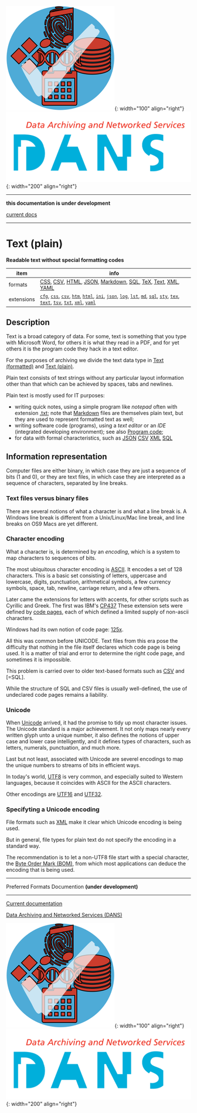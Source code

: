 ![img](../images/formats.png){: width="100" align="right"}
![img](../images/DANS.png){: width="200" align="right"}

---

**this documentation is under development**

[current docs]({{preferredFormats}})

---



# Text (plain)

**Readable text without special formatting codes**

item | info
--- | ---
formats | [CSS](../fileFormats/css.md), [CSV](../fileFormats/csv.md), [HTML](../fileFormats/html.md), [JSON](../fileFormats/json.md), [Markdown](../fileFormats/markdown.md), [SQL](../fileFormats/sql.md), [TeX](../fileFormats/tex.md), [Text](../fileFormats/text.md), [XML](../fileFormats/xml.md), [YAML](../fileFormats/yaml.md)
extensions | [`cfg`](../extensions/cfg.md), [`css`](../extensions/css.md), [`csv`](../extensions/csv.md), [`htm`](../extensions/htm.md), [`html`](../extensions/html.md), [`ini`](../extensions/ini.md), [`json`](../extensions/json.md), [`log`](../extensions/log.md), [`lst`](../extensions/lst.md), [`md`](../extensions/md.md), [`sql`](../extensions/sql.md), [`sty`](../extensions/sty.md), [`tex`](../extensions/tex.md), [`text`](../extensions/text.md), [`tsv`](../extensions/tsv.md), [`txt`](../extensions/txt.md), [`xml`](../extensions/xml.md), [`yaml`](../extensions/yaml.md)

## Description

Text is a broad category of data.
For some, text is something that you type with Microsoft Word,
for others it is what they read in a PDF, and for yet others it is the
program code they hack in a text editor.

For the purposes of archiving we divide the text data type in 
[Text (formatted)](../dataTypes/textFormatted.md) and [Text (plain)](../dataTypes/textPlain.md).

Plain text consists of text strings without any particular layout information
other than that which can be achieved by spaces, tabs and newlines.

Plain text is mostly used for IT purposes:

*   writing quick notes, using a simple program like *notepad*
    often with extension [.txt](../extensions/txt.md);
    note that [Markdown](../fileFormats/markdown.md) files are themselves
    plain text, but they are used to represent formatted text as well;
*   writing software code (programs), using a *text editor* or
    an *IDE* (integrated developing environment);
    see also [Program code](../dataTypes/programCode.md);
*   for data with formal characteristics, such as 
    [JSON](../fileFormats/json.md)
    [CSV](../fileFormats/csv.md)
    [XML](../fileFormats/xml.md)
    [SQL](../fileFormats/sql.md)

## Information representation

Computer files are either binary, in which case they are just a sequence of bits
(1 and 0), or they are text files, in which case they are interpreted as a
sequence of characters, separated by line breaks.

### Text files versus binary files

There are several notions of what a character is and what a line break is.
A Windows line break is different from a Unix/Linux/Mac line break, and line
breaks on OS9 Macs are yet different.

### Character encoding

What a character is, is determined by an *encoding*, which is a system to map
characters to sequences of bits.

The most ubiquitous character encoding is
[ASCII]({{wikipedia}}/ASCII).
It encodes a set of 128 characters.
This is a basic set consisting of letters, uppercase and lowercase,
digits, punctuation, arithmetical symbols, a few currency symbols, space, tab,
newline, carriage return, and a few others.

Later came the extensions for letters with accents, for other scripts such as
Cyrillic and Greek.
The first was IBM's [CP437]({{wikipedia}}/Code_page_437)
These extension sets were defined by
[code pages]({{wikipedia}}/ISO/IEC_8859),
each of which defined a limited supply of non-ascii characters.

Windows had its own notion of code page: 
[125x]({{wikipedia}}/Windows_code_page).

All this was common before UNICODE.
Text files from this era pose the difficulty that nothing in the file itself
declares which code page is being used. It is a matter of trial and error to
determine the right code page, and sometimes it is impossible.

This problem is carried over to older text-based formats such as 
[CSV](../fileFormats/csv.md) and 
[=SQL].

While the structure of SQL and CSV files is usually well-defined, the use of
undeclared code pages remains a liability.

### Unicode

When [Unicode]({{unicode}})
arrived, it had the promise to tidy up most character issues.
The Unicode standard is a major achievement.
It not only maps nearly every written glyph unto a unique number, it also
defines the notions of upper case and lower case intelligently, and it defines
types of characters, such as letters, numerals, punctuation, and much more.

Last but not least, associated with Unicode are severel encodings to map the
unique numbers to streams of bits in efficient ways.

In today's world, 
[UTF8]({{wikipedia}}/UTF-8)
is very common, and especially
suited to Western languages, because it coincides with ASCII for
the ASCII characters. 

Other encodings are [UTF16]({{wikipedia}}/UTF-16)
and [UTF32]({{wikipedia}}/UTF-32).

### Specifyting a Unicode encoding

File formats such as [XML](../fileFormats/xml.md) make it clear which Unicode
encoding is being used.

But in general, file types for plain text do not specify the encoding in a
standard way.

The recommendation is to let a non-UTF8 file start with a special character,
the [Byte Order Mark (BOM)]({{wikipedia}}/Byte_order_mark), from
which most applications can deduce the encoding that is being used.



---

Preferred Formats Documention **(under development)**

---

[Current documentation]({{preferredFormats}})

[Data Archiving and Networked Services (DANS)]({{dans}})

![img](../images/formats.png){: width="100" align="right"}
![img](../images/DANS.png){: width="200" align="right"}
